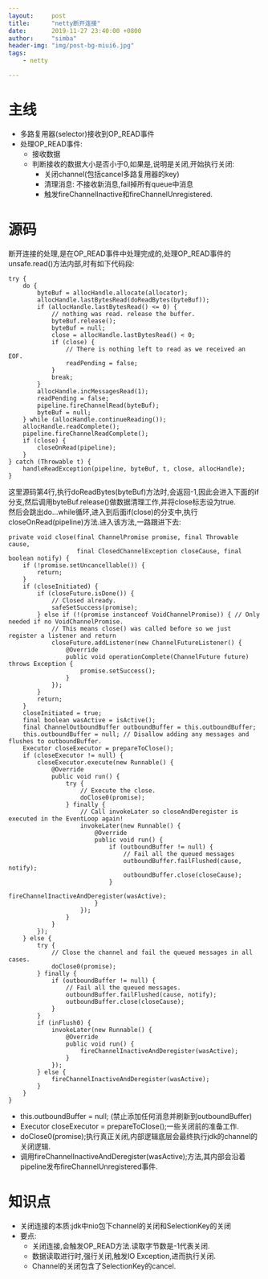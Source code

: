 ```yaml
---
layout:     post
title:      "netty断开连接"
date:       2019-11-27 23:40:00 +0800
author:     "simba"
header-img: "img/post-bg-miui6.jpg"
tags:
    - netty

---
```


#	主线

*	多路复用器(selector)接收到OP_READ事件
*	处理OP_READ事件:
	*	接收数据
	*	判断接收的数据大小是否小于0,如果是,说明是关闭,开始执行关闭:
		*	关闭channel(包括cancel多路复用器的key)
		*	清理消息: 不接收新消息,fail掉所有queue中消息
		*	触发fireChannelInactive和fireChannelUnregistered.


#	源码

断开连接的处理,是在OP_READ事件中处理完成的,处理OP_READ事件的unsafe.read()方法内部,时有如下代码段:

```
try {
    do {
        byteBuf = allocHandle.allocate(allocator);
        allocHandle.lastBytesRead(doReadBytes(byteBuf));
        if (allocHandle.lastBytesRead() <= 0) {
            // nothing was read. release the buffer.
            byteBuf.release();
            byteBuf = null;
            close = allocHandle.lastBytesRead() < 0;
            if (close) {
                // There is nothing left to read as we received an EOF.
                readPending = false;
            }
            break;
        }
        allocHandle.incMessagesRead(1);
        readPending = false;
        pipeline.fireChannelRead(byteBuf);
        byteBuf = null;
    } while (allocHandle.continueReading());
    allocHandle.readComplete();
    pipeline.fireChannelReadComplete();
    if (close) {
        closeOnRead(pipeline);
    }
} catch (Throwable t) {
    handleReadException(pipeline, byteBuf, t, close, allocHandle);
}
```

这里源码第4行,执行doReadBytes(byteBuf)方法时,会返回-1,因此会进入下面的if分支,然后调用byteBuf.release()做数据清理工作,并将close标志设为true.<br>
然后会跳出do...while循环,进入到后面if(close)的分支中,执行closeOnRead(pipeline)方法.进入该方法,一路跟进下去:

```
private void close(final ChannelPromise promise, final Throwable cause,
                   final ClosedChannelException closeCause, final boolean notify) {
    if (!promise.setUncancellable()) {
        return;
    }
    if (closeInitiated) {
        if (closeFuture.isDone()) {
            // Closed already.
            safeSetSuccess(promise);
        } else if (!(promise instanceof VoidChannelPromise)) { // Only needed if no VoidChannelPromise.
            // This means close() was called before so we just register a listener and return
            closeFuture.addListener(new ChannelFutureListener() {
                @Override
                public void operationComplete(ChannelFuture future) throws Exception {
                    promise.setSuccess();
                }
            });
        }
        return;
    }
    closeInitiated = true;
    final boolean wasActive = isActive();
    final ChannelOutboundBuffer outboundBuffer = this.outboundBuffer;
    this.outboundBuffer = null; // Disallow adding any messages and flushes to outboundBuffer.
    Executor closeExecutor = prepareToClose();
    if (closeExecutor != null) {
        closeExecutor.execute(new Runnable() {
            @Override
            public void run() {
                try {
                    // Execute the close.
                    doClose0(promise);
                } finally {
                    // Call invokeLater so closeAndDeregister is executed in the EventLoop again!
                    invokeLater(new Runnable() {
                        @Override
                        public void run() {
                            if (outboundBuffer != null) {
                                // Fail all the queued messages
                                outboundBuffer.failFlushed(cause, notify);
                                outboundBuffer.close(closeCause);
                            }
                            fireChannelInactiveAndDeregister(wasActive);
                        }
                    });
                }
            }
        });
    } else {
        try {
            // Close the channel and fail the queued messages in all cases.
            doClose0(promise);
        } finally {
            if (outboundBuffer != null) {
                // Fail all the queued messages.
                outboundBuffer.failFlushed(cause, notify);
                outboundBuffer.close(closeCause);
            }
        }
        if (inFlush0) {
            invokeLater(new Runnable() {
                @Override
                public void run() {
                    fireChannelInactiveAndDeregister(wasActive);
                }
            });
        } else {
            fireChannelInactiveAndDeregister(wasActive);
        }
    }
}
```

*	this.outboundBuffer = null;	(禁止添加任何消息并刷新到outboundBuffer)
*	Executor closeExecutor = prepareToClose();一些关闭前的准备工作.
*	doClose0(promise);执行真正关闭,内部逻辑底层会最终执行jdk的channel的关闭逻辑.
*	调用fireChannelInactiveAndDeregister(wasActive);方法,其内部会沿着pipeline发布fireChannelUnregistered事件.


#	知识点
*	关闭连接的本质:jdk中nio包下channel的关闭和SelectionKey的关闭
*	要点:
	*	关闭连接,会触发OP_READ方法.读取字节数是-1代表关闭.
	*	数据读取进行时,强行关闭,触发IO Exception,进而执行关闭.
	*	Channel的关闭包含了SelectionKey的cancel.